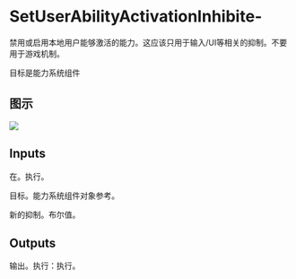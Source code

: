 # SetUserAbilityActivationInhibite-

禁用或启用本地用户能够激活的能力。这应该只用于输入/UI等相关的抑制。不要用于游戏机制。

目标是能力系统组件

## 图示

![]($-20221218-17294633.png)

## Inputs

在。执行。

目标。能力系统组件对象参考。

新的抑制。布尔值。 

## Outputs

输出。执行：执行。
